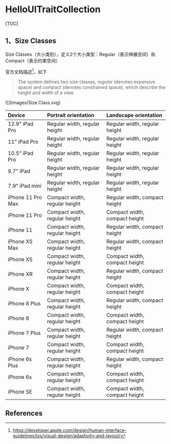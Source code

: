 # HelloUITraitCollection

[TOC]





## 1、Size Classes

Size Classes（大小类别），定义2个大小类型：Regular（表示伸展空间）和Compact（表示约束空间）

官方文档描述[^1]，如下

> The system defines two size classes, *regular* (denotes expansive space) and *compact* (denotes constrained space), which describe the height and width of a view.





![](images/Size Class.svg)



| Device            | Portrait orientation          | Landscape orientation         |
| :---------------- | :---------------------------- | :---------------------------- |
| 12.9" iPad Pro    | Regular width, regular height | Regular width, regular height |
| 11" iPad Pro      | Regular width, regular height | Regular width, regular height |
| 10.5" iPad Pro    | Regular width, regular height | Regular width, regular height |
| 9.7" iPad         | Regular width, regular height | Regular width, regular height |
| 7.9" iPad mini    | Regular width, regular height | Regular width, regular height |
| iPhone 11 Pro Max | Compact width, regular height | Regular width, compact height |
| iPhone 11 Pro     | Compact width, regular height | Compact width, compact height |
| iPhone 11         | Compact width, regular height | Regular width, compact height |
| iPhone XS Max     | Compact width, regular height | Regular width, compact height |
| iPhone XS         | Compact width, regular height | Compact width, compact height |
| iPhone XR         | Compact width, regular height | Regular width, compact height |
| iPhone X          | Compact width, regular height | Compact width, compact height |
| iPhone 8 Plus     | Compact width, regular height | Regular width, compact height |
| iPhone 8          | Compact width, regular height | Compact width, compact height |
| iPhone 7 Plus     | Compact width, regular height | Regular width, compact height |
| iPhone 7          | Compact width, regular height | Compact width, compact height |
| iPhone 6s Plus    | Compact width, regular height | Regular width, compact height |
| iPhone 6s         | Compact width, regular height | Compact width, compact height |
| iPhone SE         | Compact width, regular height | Compact width, compact height |



## References

[^1]:https://developer.apple.com/design/human-interface-guidelines/ios/visual-design/adaptivity-and-layout/

